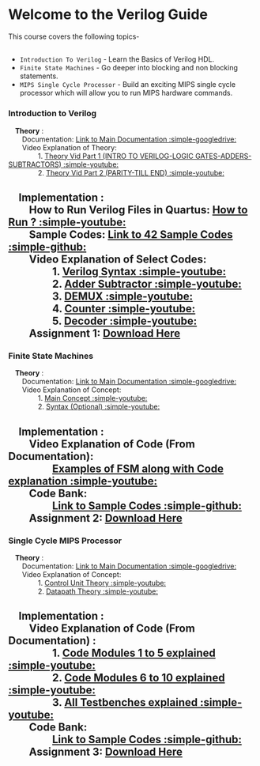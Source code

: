 # Welcome to the Verilog Guide

<!-- For full documentation visit [mkdocs.org](https://www.mkdocs.org).     -->

This course covers the following topics-

## 

* `Introduction To Verilog` - Learn the Basics of Verilog HDL.
* `Finite State Machines` - Go deeper into blocking and non blocking statements.
* `MIPS Single Cycle Processor` - Build an exciting MIPS single cycle processor which will allow you to run MIPS hardware commands.


### **Introduction to Verilog**
    
&emsp;**Theory** :  
&emsp;&emsp;Documentation: [Link to Main Documentation :simple-googledrive:](https://drive.google.com/file/d/176IFtCRplRBoryUfc8QjZd5QmLyPIgIB/view?usp=sharing )  
&emsp;&emsp;Video Explanation of Theory:  
&emsp;&emsp;&emsp;&emsp; 1. [Theory Vid Part 1 (INTRO TO VERILOG-LOGIC GATES-ADDERS-SUBTRACTORS) :simple-youtube: ](https://youtu.be/SnNwp8LP_2k)  
&emsp;&emsp;&emsp;&emsp; 2. [Theory Vid Part 2 (PARITY-TILL END)  :simple-youtube: ](https://youtu.be/VU-qFRw2F_s)


&emsp;**Implementation** :  
&emsp;&emsp;How to Run Verilog Files in Quartus: [How to Run ? :simple-youtube:]( https://youtu.be/cICPPWahs0k)  
&emsp;&emsp;Sample Codes: [Link to 42 Sample Codes :simple-github:]( https://github.com/hwlab-csed/Introduction-to-Verilog)  
&emsp;&emsp;Video Explanation of Select Codes:   
&emsp;&emsp;&emsp;&emsp; 1. [Verilog Syntax :simple-youtube: ](https://youtu.be/xPxiqmg8utg )    
&emsp;&emsp;&emsp;&emsp; 2. [Adder Subtractor :simple-youtube:](https://youtu.be/QKHHTn3Egt8 )    
&emsp;&emsp;&emsp;&emsp; 3. [DEMUX :simple-youtube:](https://youtu.be/cZN4N8gheUE)    
&emsp;&emsp;&emsp;&emsp; 4. [Counter :simple-youtube:](https://youtu.be/lO8pcw8oQx8 )   
&emsp;&emsp;&emsp;&emsp; 5. [Decoder :simple-youtube:](https://youtu.be/w--_pwD1ugM )      
&emsp;&emsp;Assignment 1: [Download Here](https://docs.google.com/document/d/1Za0d04-Jw7r5GCAWyEl_munDtFIyCaKS/edit?usp=sharing&ouid=113214929865087000394&rtpof=true&sd=true )  
---

### **Finite State Machines**
    
&emsp;**Theory** :  
&emsp;&emsp;Documentation: [Link to Main Documentation :simple-googledrive:](https://drive.google.com/file/d/1C0rFu_g57PtyKbphHQgt7KHRsMYSbzzG/view?usp=sharing )  
&emsp;&emsp;Video Explanation of Concept:  
&emsp;&emsp;&emsp;&emsp; 1. [ Main Concept :simple-youtube:](https://youtu.be/9nHTW8BrM_w )  
&emsp;&emsp;&emsp;&emsp; 2. [ Syntax (Optional) :simple-youtube:](https://youtu.be/EqF6Gd7BQzk)


&emsp;**Implementation** :  
&emsp;&emsp;Video Explanation of Code (From Documentation):  
&emsp;&emsp;&emsp;&emsp; [ Examples of FSM along with Code explanation :simple-youtube:](https://youtu.be/zHOonX-TYoI)  
&emsp;&emsp;Code Bank:  
&emsp;&emsp;&emsp;&emsp; [ Link to Sample Codes :simple-github:]( https://github.com/hwlab-csed/Finite-State-Machines)  
&emsp;&emsp;Assignment 2: [ Download Here ](https://docs.google.com/document/d/1avLaRaK21iEwoFccVg0-Q_Gl7DnGbY5e/edit?usp=sharing&ouid=113214929865087000394&rtpof=true&sd=true)
---


### **Single Cycle MIPS Processor** 

&emsp;**Theory** :    
&emsp;&emsp;Documentation: [Link to Main Documentation :simple-googledrive:](https://drive.google.com/file/d/1x5eOJ65Z1vSEbxFrw4uP8ddLGH6Hp1R2/view?usp=sharing )    
&emsp;&emsp;Video Explanation of Concept:    
&emsp;&emsp;&emsp;&emsp; 1. [ Control Unit Theory :simple-youtube:]( https://youtu.be/_QdWPSIrtVo)    
&emsp;&emsp;&emsp;&emsp; 2. [ Datapath Theory :simple-youtube:](https://youtu.be/n8S_XsjyF9U)  


&emsp;**Implementation** :  
&emsp;&emsp;Video Explanation of Code (From Documentation) :  
&emsp;&emsp;&emsp;&emsp; 1. [ Code Modules 1 to 5 explained :simple-youtube:](https://youtu.be/akrKa3O-7T8)  
&emsp;&emsp;&emsp;&emsp; 2. [ Code Modules 6 to 10 explained :simple-youtube:](https://youtu.be/Q51G2JWI5t0)  
&emsp;&emsp;&emsp;&emsp; 3. [ All Testbenches explained :simple-youtube:](https://youtu.be/_pPCv_fkO1w)  
&emsp;&emsp;Code Bank:  
&emsp;&emsp;&emsp;&emsp; [ Link to Sample Codes :simple-github:]( https://github.com/hwlab-csed/Single-Cycle-Processor)  
&emsp;&emsp;Assignment 3:  [ Download Here ](https://drive.google.com/file/d/1SMjzJmn0EjlE59kXobJl59c5MZmNftOH/view?usp=sharing)
---
